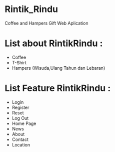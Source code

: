 # Rintik_Rindu
Coffee and Hampers Gift Web Aplication

# List about RintikRindu :
- Coffee
- T-Shirt
- Hampers (Wisuda,Ulang Tahun dan Lebaran)

# List Feature RintikRindu :
- Login
- Register
- Reset
- Log Out
- Home Page
- News
- About
- Contact
- Location
